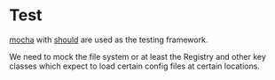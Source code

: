 # Test

[mocha](https://mochajs.org/) with [should]() are used as the testing framework.

We need to mock the file system or at least the Registry and other key classes which expect to load 
certain config files at certain locations. 

